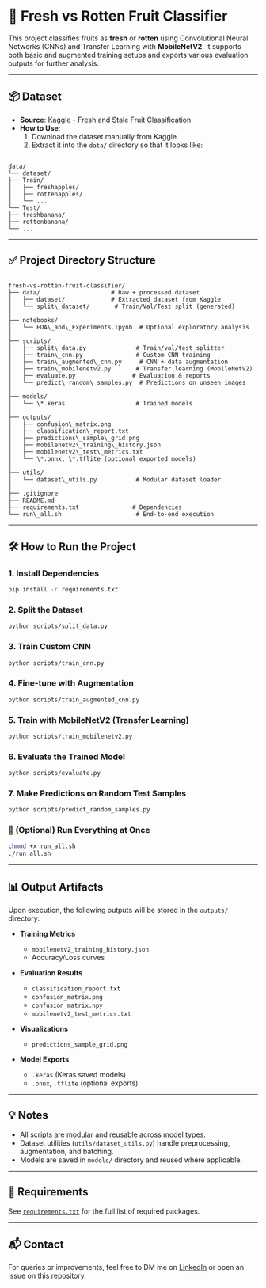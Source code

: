 # 🍎 Fresh vs Rotten Fruit Classifier

This project classifies fruits as **fresh** or **rotten** using Convolutional Neural Networks (CNNs) and Transfer Learning with **MobileNetV2**. It supports both basic and augmented training setups and exports various evaluation outputs for further analysis.

---

## 📦 Dataset

- **Source**: [Kaggle - Fresh and Stale Fruit Classification](https://www.kaggle.com/datasets/swoyam2609/fresh-and-stale-classification/data)
- **How to Use**:
  1. Download the dataset manually from Kaggle.
  2. Extract it into the `data/` directory so that it looks like:

```

data/
└── dataset/
├── Train/
│   ├── freshapples/
│   ├── rottenapples/
│   └── ...
└── Test/
├── freshbanana/
├── rottenbanana/
└── ...

```

---

## ✅ Project Directory Structure

```

fresh-vs-rotten-fruit-classifier/
├── data/                    # Raw + processed dataset
│   ├── dataset/             # Extracted dataset from Kaggle
│   └── split\_dataset/       # Train/Val/Test split (generated)
│
├── notebooks/
│   └── EDA\_and\_Experiments.ipynb  # Optional exploratory analysis
│
├── scripts/
│   ├── split\_data.py              # Train/val/test splitter
│   ├── train\_cnn.py               # Custom CNN training
│   ├── train\_augmented\_cnn.py     # CNN + data augmentation
│   ├── train\_mobilenetv2.py       # Transfer learning (MobileNetV2)
│   ├── evaluate.py                # Evaluation & reports
│   └── predict\_random\_samples.py  # Predictions on unseen images
│
├── models/
│   └── \*.keras                    # Trained models
│
├── outputs/
│   ├── confusion\_matrix.png
│   ├── classification\_report.txt
│   ├── predictions\_sample\_grid.png
│   ├── mobilenetv2\_training\_history.json
│   ├── mobilenetv2\_test\_metrics.txt
│   └── \*.onnx, \*.tflite (optional exported models)
│
├── utils/
│   └── dataset\_utils.py           # Modular dataset loader
│
├── .gitignore
├── README.md
├── requirements.txt               # Dependencies
└── run\_all.sh                     # End-to-end execution

```

---

## 🛠️ How to Run the Project

### 1. Install Dependencies
```bash
pip install -r requirements.txt
```

### 2. Split the Dataset

```bash
python scripts/split_data.py
```

### 3. Train Custom CNN

```bash
python scripts/train_cnn.py
```

### 4. Fine-tune with Augmentation

```bash
python scripts/train_augmented_cnn.py
```

### 5. Train with MobileNetV2 (Transfer Learning)

```bash
python scripts/train_mobilenetv2.py
```

### 6. Evaluate the Trained Model

```bash
python scripts/evaluate.py
```

### 7. Make Predictions on Random Test Samples

```bash
python scripts/predict_random_samples.py
```

### 🔁 (Optional) Run Everything at Once

```bash
chmod +x run_all.sh
./run_all.sh
```

---

## 📊 Output Artifacts

Upon execution, the following outputs will be stored in the `outputs/` directory:

* **Training Metrics**

  * `mobilenetv2_training_history.json`
  * Accuracy/Loss curves
* **Evaluation Results**

  * `classification_report.txt`
  * `confusion_matrix.png`
  * `confusion_matrix.npy`
  * `mobilenetv2_test_metrics.txt`
* **Visualizations**

  * `predictions_sample_grid.png`
* **Model Exports**

  * `.keras` (Keras saved models)
  * `.onnx`, `.tflite` (optional exports)

---

## 💡 Notes

* All scripts are modular and reusable across model types.
* Dataset utilities (`utils/dataset_utils.py`) handle preprocessing, augmentation, and batching.
* Models are saved in `models/` directory and reused where applicable.

---

## 📌 Requirements

See [`requirements.txt`](./requirements.txt) for the full list of required packages.

---

## 📬 Contact

For queries or improvements, feel free to DM me on [LinkedIn](https://www.linkedin.com/in/iamtgiri/) or open an issue on this repository.

